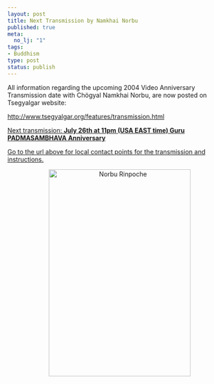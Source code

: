 ```yaml
--- 
layout: post
title: Next Transmission by Namkhai Norbu
published: true
meta: 
  no_lj: "1"
tags: 
- Buddhism
type: post
status: publish
---
```

All information regarding the upcoming 2004 Video Anniversary Transmission date with Chögyal Namkhai Norbu, are now posted on Tsegyalgar website:

<a href="http://www.tsegyalgar.org/features/transmission.html">http://www.tsegyalgar.org/features/transmission.html</a>

<a href="http://www.tsegyalgar.org/features/transmission.html" />Next transmission:  <strong>July 26th at 11pm </strong><strong>(USA EAST time) Guru PADMASAMBHAVA Anniversary</strong>

Go to the url above for local contact points for the transmission and instructions.<p align="center"><img width="319" height="464" border="0" alt="Norbu Rinpoche" src="http://www.arcanology.com/images/NNR0001.jpg" /></p>
